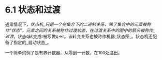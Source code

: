 # 6.1 状态和过渡

通常情况下，_状态机_只是一个在集合下的二进制关系，除了集合中的元素被称作“状态”，元素之间的关系被称作过渡状态，在过渡关系中的图中的箭头被称作_过渡_。状态q转变成r被写做q→r。该转变关系也被称作机器_状态图_。状态机还配备了指定的_启动状态_。

一个简单的例子是有界计数器，从零到一计数，在100处溢出。


